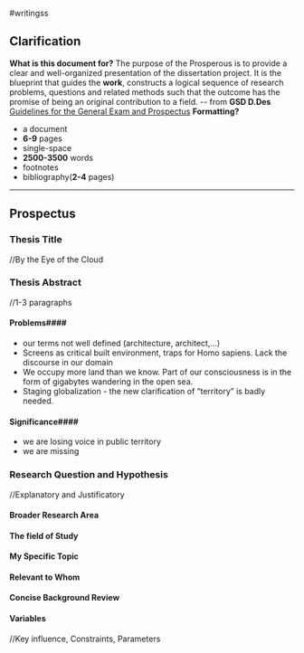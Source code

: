 #writingss

## Clarification ##
**What is this document for?**
	The purpose of the Prosperous is to provide a clear and well-organized presentation of the dissertation project.
	It is the blueprint that guides the **work**, constructs a logical sequence of research problems, questions and related methods such that the outcome has the promise of being an original contribution to a field.
	-- from **GSD D.Des** [Guidelines for the General Exam and Prospectus](https://wwwgsdharvard.wpenginepowered.com/wp-content/uploads/2021/09/DDes-Guidelines-for-the-General-Exam-and-Prospectus_091421.pdf)
**Formatting?**
- a document
- **6-9** pages
- single-space
- **2500-3500** words
- footnotes
- bibliography(**2-4** pages)

---

## Prospectus ##
### Thesis Title ###
//By the Eye of the Cloud

### Thesis Abstract ###
//1-3 paragraphs
#### Problems####
- our terms not well defined (architecture, architect,...)
- Screens as critical built environment, traps for Homo sapiens. Lack the discourse in our domain
- We occupy more land than we know. Part of our consciousness is in the form of gigabytes wandering in the open sea.
- Staging globalization - the new clarification of “territory” is badly needed.

#### Significance####
- we are losing voice in public territory
- we are missing 
### Research Question and Hypothesis ###
//Explanatory and Justificatory
#### Broader Research Area ####

#### The field of Study ####

#### My Specific Topic ####

#### Relevant to Whom ####

#### Concise Background Review ####

#### Variables ####
//Key influence, Constraints, Parameters


